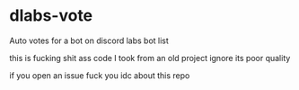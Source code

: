 # dlabs-vote
Auto votes for a bot on discord labs bot list

this is fucking shit ass code I took from an old project ignore its poor quality

if you open an issue fuck you idc about this repo
